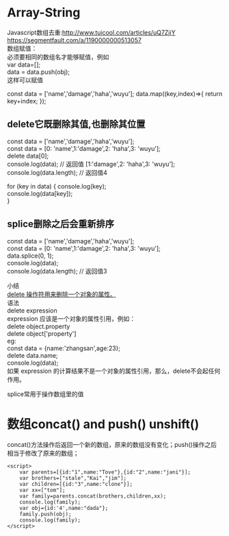 # Array-String
Javascript数组去重:http://www.tuicool.com/articles/uQ7ZjiY  
https://segmentfault.com/a/1190000000513057    
数组赋值：  
必须要相同的数组名才能够赋值，例如   
var data=[];  
data = data.push(obj);   
这样可以赋值  

const data = ['name','damage','haha','wuyu'];
data.map((key,index)=>{
  return key+index;
});

## delete它既删除其值,也删除其位置   
const data = ['name','damage','haha','wuyu'];  
const data = [0: 'name',1:'damage',2: 'haha',3: 'wuyu'];   
delete data[0];    
console.log(data);   // 返回值  [1:'damage',2: 'haha',3: 'wuyu'];   
console.log(data.length);  // 返回值4  

for (key in data) {
	console.log(key);  
	console.log(data[key]);  
}

## splice删除之后会重新排序
const data = ['name','damage','haha','wuyu'];  
const data = [0: 'name',1:'damage',2: 'haha',3: 'wuyu'];  
data.splice(0, 1);  
console.log(data);  
console.log(data.length);  // 返回值3  

小结  
[delete 操作符用来删除一个对象的属性。](https://developer.mozilla.org/zh-CN/docs/Web/JavaScript/Reference/Operators/delete)  
语法  
delete expression  
 expression 应该是一个对象的属性引用，例如：  
delete object.property   
delete object['property']  
eg:  
const data = {name:'zhangsan',age:23};  
delete data.name;  
console.log(data);  
如果 expression 的计算结果不是一个对象的属性引用，那么，delete不会起任何作用。  

splice常用于操作数组里的值  

# 数组concat() and push() unshift()
concat()方法操作后返回一个新的数组，原来的数组没有变化；push()操作之后相当于修改了原来的数组；

	<script>
		var parents=[{id:"1",name:"Tove"},{id:"2",name:"jani"}];
		var brothers=["stale","Kai","jim"];
		var children=[{id:"3",name:"clone"}];
		var xx=["tom"];
		var family=parents.concat(brothers,children,xx);
		console.log(family);
		var obj={id:'4',name:"dada"};
		family.push(obj);
		console.log(family);
	</script>

